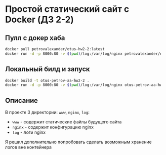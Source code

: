 Простой статический сайт с Docker (ДЗ 2-2)
==========================================

## Пулл с докер хаба

```bash
docker pull petrovalexander/otus-hw2-2:latest
docker run -d -p 8000:80 -v $(pwd)/log:/var/log/nginx petrovalexander/otus-hw2-2:latest
```

## Локальный билд и запуск

```bash
docker build -t otus-petrov-aa-hw2-2 .
docker run -d -p 8000:80 -v $(pwd)/log:/var/log/nginx otus-petrov-aa-hw2-2
```

## Описание

В проекте 3 директории: `www`, `nginx`, `log`:

- `www` - содержит статические файлы будущего сайта
- `nginx` - содержит конфигурацию nginx
- `log` - логи nginx

Я решил дополнительно попробовать сделать возможным хранение логов вне контейнера
